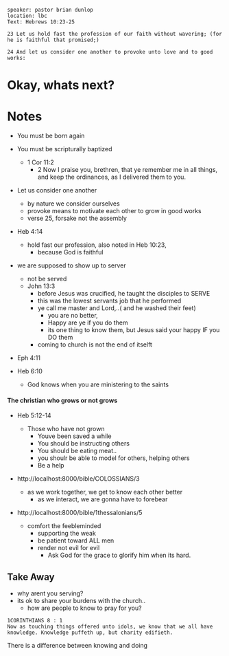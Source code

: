 ```
speaker: pastor brian dunlop
location: lbc
Text: Hebrews 10:23-25
```

```
23 Let us hold fast the profession of our faith without wavering; (for he is faithful that promised;)

24 And let us consider one another to provoke unto love and to good works:
```
<!---------------------------------------->
<!-- use an image of jesus washing feet -->
<!---------------------------------------->

<!----------->
<!-- Title -->
<!----------->
# Okay, whats next? 


<!----------->
<!-- Notes -->
<!----------->
# Notes
- You must be born again

- You must be scripturally baptized
  - 1 Cor 11:2
    - 2 Now I praise you, brethren, that ye remember me in all things, and keep the ordinances, as I delivered them to you.
    
- Let us consider one another
  - by nature we consider ourselves
  - provoke means to motivate each other to grow in good works
  - verse 25, forsake not the assembly
  
- Heb 4:14
  - hold fast our profession, also noted in Heb 10:23, 
    - because God is faithful
    
- we are supposed to show up to server
  - not be served
  - John 13:3
    - before Jesus was crucified, he taught the disciples to SERVE
    - this was the lowest servants job that he performed
    - ye call me master and Lord,..( and he washed their feet)
      - you are no better, 
      - Happy are ye if you do them
      - its one thing to know them, but Jesus said your happy IF you DO them
    - coming to church is not the end of itselft

- Eph 4:11

- Heb 6:10
  - God knows when you are ministering to the saints

#### The christian who grows or not grows
- Heb 5:12-14
  - Those who have not grown
    - Youve been saved a while
    - You should be instructing others
    - You should be eating meat..
    - you shoulr be able to model for others, helping others
    - Be a help
    
- http://localhost:8000/bible/COLOSSIANS/3
  - as we work together, we get to know each other better
    - as we interact, we are gonna have to forebear

- http://localhost:8000/bible/1thessalonians/5
  - comfort the feebleminded
    - supporting the weak
    - be patient toward ALL men
    - render not evil for evil 
      - Ask God for the grace to glorify him when its hard.
    
    
<!--------------->
<!-- Teke Away -->
<!--------------->
## Take Away

- why arent you serving?
- its ok to share your burdens with the church..
  - how are people to know to pray for you? 
  

```
1CORINTHIANS 8 : 1
Now as touching things offered unto idols, we know that we all have knowledge. Knowledge puffeth up, but charity edifieth.
```
There is a difference between knowing and doing  


